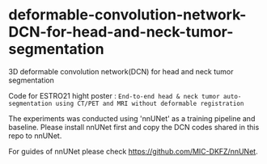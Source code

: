 # deformable-convolution-network-DCN-for-head-and-neck-tumor-segmentation
3D deformable convolution network(DCN) for head and neck tumor segmentation

Code for ESTRO21 hight poster : 
```End-to-end head & neck tumor auto-segmentation using CT/PET and MRI without deformable registration```

The experiments was conducted using 'nnUNet' as a training pipeline and baseline. Please install nnUNet first and copy the DCN codes shared in this repo to nnUNet.

For guides of nnUNet please check https://github.com/MIC-DKFZ/nnUNet.
